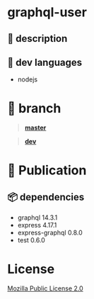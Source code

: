 # graphql-user
##  :book: description
##  :floppy_disk: dev languages
- nodejs
#  :flags: branch
> **[master](../../tree/master)**

> **[dev](../../tree/dev)**

# :calling: Publication
## :package: dependencies
- graphql 14.3.1
- express 4.17.1
- express-graphql 0.8.0
- test 0.6.0
# License
[Mozilla Public License 2.0](LICENSE)

